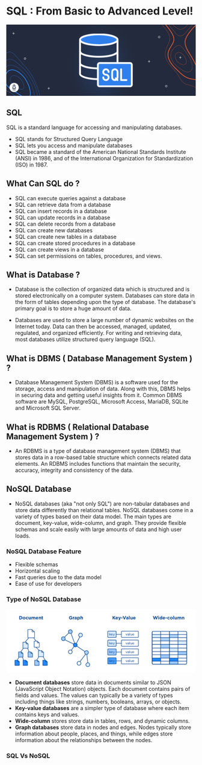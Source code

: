 # SQL : From Basic to Advanced Level!
![](/images/sql1.png)


## SQL 

SQL is a standard language for accessing and manipulating databases.
- SQL stands for Structured Query Language
- SQL lets you access and manipulate databases
- SQL became a standard of the American National Standards Institute (ANSI) in 1986, and of the International Organization for Standardization (ISO) in 1987.

## What Can SQL do ?

- SQL can execute queries against a database
- SQL can retrieve data from a database
- SQL can insert records in a database
- SQL can update records in a database
- SQL can delete records from a database
- SQL can create new databases
- SQL can create new tables in a database
- SQL can create stored procedures in a database
- SQL can create views in a database
- SQL can set permissions on tables, procedures, and views.

## What is Database ?

- Database is the collection of organized data which is structured and is stored electronically on a computer system. Databases can store data in the form of tables depending upon the type of database. The database's primary goal is to store a huge amount of data.

- Databases are used to store a large number of dynamic websites on the Internet today. Data can then be accessed, managed, updated, regulated, and organized efficiently. For writing and retrieving data, most databases utilize structured query language (SQL).

## What is DBMS ( Database Management System ) ?

 - Database Management System (DBMS) is a software used for the storage, access and manipulation of data. Along with this, DBMS helps in securing data and getting useful insights from it. Common DBMS software are MySQL, PostgreSQL, Microsoft Access, MariaDB, SQLite and Microsoft SQL Server.

## What is RDBMS ( Relational Database Management System ) ?

  - An RDBMS is a type of database management system (DBMS) that stores data in a row-based table structure which connects related data elements. An RDBMS includes functions that maintain the security, accuracy, integrity and consistency of the data. 

## NoSQL Database 

 - NoSQL databases (aka "not only SQL") are non-tabular databases and store data differently than relational tables. NoSQL databases come in a variety of types based on their data model. The main types are document, key-value, wide-column, and graph. They provide flexible schemas and scale easily with large amounts of data and high user loads.

### NoSQL Database Feature 
 
- Flexible schemas
- Horizontal scaling
- Fast queries due to the data model
- Ease of use for developers

### Type of NoSQL Database 

![](/images/sql2.png)

 
- __Document databases__ store data in documents similar to JSON (JavaScript Object Notation) objects. Each document contains pairs of fields and values. The values can typically be a variety of types including things like strings, numbers, booleans, arrays, or objects.
- __Key-value databases__ are a simpler type of database where each item contains keys and values.
- __Wide-column__ stores store data in tables, rows, and dynamic columns.
- __Graph databases__ store data in nodes and edges. Nodes typically store information about people, places, and things, while edges store information about the relationships between the nodes.

### SQL Vs NoSQL 



 

  



  
